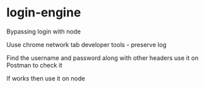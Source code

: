 # login-engine

Bypassing login with node

Uuse chrome network tab developer tools - preserve log

Find the username and password along with other headers
use it on Postman to check it

If works then use it on node
